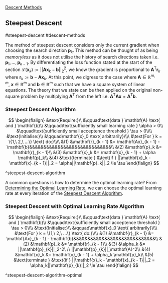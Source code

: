 [Descent Methods](descent-methods.md)

## Steepest Descent

#steepest-descent #descent-methods

The method of steepest descent considers only the current gradient when choosing the search direction $\mathbf{p}_k$. This method can be thought of as being *memoryless* as it does not utilise the history of search directions taken i.e. $\mathbf{p}_1,...,\mathbf{p}_{k-1}$. By differentiating the loss function stated at the start of the section $\mathcal{L}(\mathbf{x}_{k}):=||\mathbf{A}\mathbf{x}_{k} - \mathbf{b}||_2^2$, we know the gradient is proportional to $\mathbf{A}^\text{T}\mathbf{r}_{k}$ where $\mathbf{r}_k := \mathbf{b} - \mathbf{A}\mathbf{x}_k$. At this point, we digress to the case where $\mathbf{A}\in\mathbb{R}^{m,m},\ \mathbf{x}\in\mathbb{R}^m$ and $\mathbf{b}\in\mathbb{R}^m$ such that we have a square system of linear equations. The theory that we state can be then applied on the original non-square problem by multiplying $\mathbf{A}^\text{T}$ from the left i.e. $\mathbf{A}^\text{T}\mathbf{A}\mathbf{x} = \mathbf{A}^\text{T}\mathbf{b}$.


### Steepest Descent Algorithm

$$
\begin{flalign}
	&\text{Require:}\\
	&\qquad\text{data } \mathbf{A} \text{ and } \mathbf{b}\\
	&\qquad\text{sufficiently small learning rate } \alpha > 0\\
	&\qquad\text{sufficiently small acceptence threshold } \tau > 0\\\\
	&\text{Initialise:}\\
	&\qquad\mathbf{x}_0 \text{ arbitrarily}\\\\
	&\text{For } k = \{1,\ 2,\ ...\} \text{ do:}\\\\
	&(1) &\mathbf{r}_{k - 1} &= \mathbf{Ax}_{k - 1} - \mathbf{b}&&&&&&&&&&&&&&&&&&&&&&&&&&&&&\\
	&(2) &\mathbf{p}_k &= \mathbf{r}_{k - 1}\\
	&(3) &\mathbf{x}_k &= \mathbf{x}_{k - 1} + \alpha \mathbf{p}_k\\
	&(4) &\text{terminate } &\text{if } ||\mathbf{x}_k - \mathbf{x}_{k - 1}||_2 = \alpha||\mathbf{p}_k||_2 \le \tau
\end{flalign}
$$

^steepest-descent-algorithm

A common questions is how to determine the optimal learning rate?  From [Determining the Optimal Learning Rate](determining-the-optimal-learning-rate.md), we can choose the optimal learning rate at every iteration of the [Steepest Descent Algorithm](#^steepest-descent-algorithm). 


### Steepest Descent with Optimal Learning Rate Algorithm

$$
\begin{flalign}
	&\text{Require:}\\
	&\qquad\text{data } \mathbf{A} \text{ and } \mathbf{b}\\
	&\qquad\text{sufficiently small acceptence threshold } \tau > 0\\\\
	&\text{Initialise:}\\
	&\qquad\mathbf{x}_0 \text{ arbitrarily}\\\\
	&\text{For } k = \{1,\ 2,\ ...\} \text{ do:}\\\\
	&(1) &\mathbf{r}_{k - 1} &= \mathbf{Ax}_{k - 1} - \mathbf{b}&&&&&&&&&&&&&&&&&&&&&&&&&&&&&\\
	&(2) &\mathbf{p}_k &= \mathbf{r}_{k - 1}\\
	&(3) &\alpha_k &= ||\mathbf{p}_{k}||_2^2\ /\ ||\mathbf{p}_{k}||_\mathbf{A}^2\\
	&(4) &\mathbf{x}_k &= \mathbf{x}_{k - 1} + \alpha_k \mathbf{p}_k\\
	&(5) &\text{terminate } &\text{if } ||\mathbf{x}_k - \mathbf{x}_{k - 1}||_2 = \alpha_k||\mathbf{p}_{k}||_2 \le \tau
\end{flalign}
$$

^steepest-descent-algorithm-optimal


